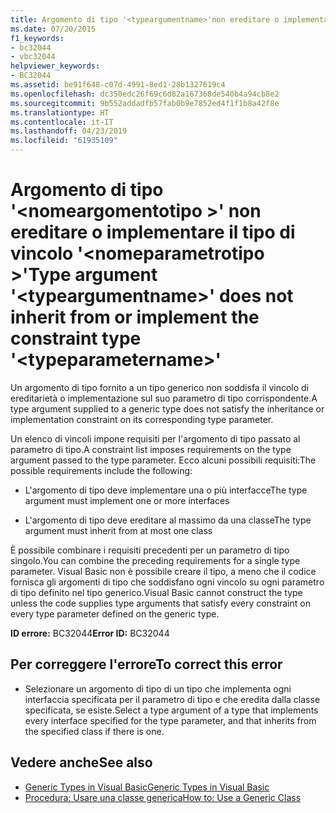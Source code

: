 ```yaml
---
title: Argomento di tipo '<typeargumentname>'non ereditare o implementare il tipo di vincolo'<typeparametername>'
ms.date: 07/20/2015
f1_keywords:
- bc32044
- vbc32044
helpviewer_keywords:
- BC32044
ms.assetid: be91f648-c07d-4991-8ed1-28b1327619c4
ms.openlocfilehash: dc350edc26f69c6d82a167368de540b4a94cb8e2
ms.sourcegitcommit: 9b552addadfb57fab0b9e7852ed4f1f1b8a42f8e
ms.translationtype: HT
ms.contentlocale: it-IT
ms.lasthandoff: 04/23/2019
ms.locfileid: "61935109"
---
```

# <a name="type-argument-typeargumentname-does-not-inherit-from-or-implement-the-constraint-type-typeparametername"></a><span data-ttu-id="50b58-102">Argomento di tipo '\<nomeargomentotipo >' non ereditare o implementare il tipo di vincolo '\<nomeparametrotipo >'</span><span class="sxs-lookup"><span data-stu-id="50b58-102">Type argument '\<typeargumentname>' does not inherit from or implement the constraint type '\<typeparametername>'</span></span>
<span data-ttu-id="50b58-103">Un argomento di tipo fornito a un tipo generico non soddisfa il vincolo di ereditarietà o implementazione sul suo parametro di tipo corrispondente.</span><span class="sxs-lookup"><span data-stu-id="50b58-103">A type argument supplied to a generic type does not satisfy the inheritance or implementation constraint on its corresponding type parameter.</span></span>  
  
 <span data-ttu-id="50b58-104">Un elenco di vincoli impone requisiti per l'argomento di tipo passato al parametro di tipo.</span><span class="sxs-lookup"><span data-stu-id="50b58-104">A constraint list imposes requirements on the type argument passed to the type parameter.</span></span> <span data-ttu-id="50b58-105">Ecco alcuni possibili requisiti:</span><span class="sxs-lookup"><span data-stu-id="50b58-105">The possible requirements include the following:</span></span>  
  
- <span data-ttu-id="50b58-106">L'argomento di tipo deve implementare una o più interfacce</span><span class="sxs-lookup"><span data-stu-id="50b58-106">The type argument must implement one or more interfaces</span></span>  
  
- <span data-ttu-id="50b58-107">L'argomento di tipo deve ereditare al massimo da una classe</span><span class="sxs-lookup"><span data-stu-id="50b58-107">The type argument must inherit from at most one class</span></span>  
  
 <span data-ttu-id="50b58-108">È possibile combinare i requisiti precedenti per un parametro di tipo singolo.</span><span class="sxs-lookup"><span data-stu-id="50b58-108">You can combine the preceding requirements for a single type parameter.</span></span> <span data-ttu-id="50b58-109">Visual Basic non è possibile creare il tipo, a meno che il codice fornisca gli argomenti di tipo che soddisfano ogni vincolo su ogni parametro di tipo definito nel tipo generico.</span><span class="sxs-lookup"><span data-stu-id="50b58-109">Visual Basic cannot construct the type unless the code supplies type arguments that satisfy every constraint on every type parameter defined on the generic type.</span></span>  
  
 <span data-ttu-id="50b58-110">**ID errore:** BC32044</span><span class="sxs-lookup"><span data-stu-id="50b58-110">**Error ID:** BC32044</span></span>  
  
## <a name="to-correct-this-error"></a><span data-ttu-id="50b58-111">Per correggere l'errore</span><span class="sxs-lookup"><span data-stu-id="50b58-111">To correct this error</span></span>  
  
- <span data-ttu-id="50b58-112">Selezionare un argomento di tipo di un tipo che implementa ogni interfaccia specificata per il parametro di tipo e che eredita dalla classe specificata, se esiste.</span><span class="sxs-lookup"><span data-stu-id="50b58-112">Select a type argument of a type that implements every interface specified for the type parameter, and that inherits from the specified class if there is one.</span></span>  
  
## <a name="see-also"></a><span data-ttu-id="50b58-113">Vedere anche</span><span class="sxs-lookup"><span data-stu-id="50b58-113">See also</span></span>

- [<span data-ttu-id="50b58-114">Generic Types in Visual Basic</span><span class="sxs-lookup"><span data-stu-id="50b58-114">Generic Types in Visual Basic</span></span>](../../visual-basic/programming-guide/language-features/data-types/generic-types.md)
- [<span data-ttu-id="50b58-115">Procedura: Usare una classe generica</span><span class="sxs-lookup"><span data-stu-id="50b58-115">How to: Use a Generic Class</span></span>](../../visual-basic/programming-guide/language-features/data-types/how-to-use-a-generic-class.md)
